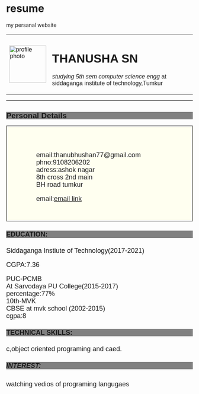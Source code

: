 # resume
<html>
<head>
<tittle> my persanal website </tittle>

</head>

<boby style="background-color:lightgray">
<table cellspacing="20">
<tr>
<td>
<img src="Desktop/pictures/myphoto.png" alt="profile photo" height="100" width="100">
</td>
<td>
</div>
<h1> THANUSHA SN </h1>
<p><em>studying 5th sem computer science engg</em> at siddaganga institute of technology,Tumkur</p>
</td>
</tr>
</table>
<hr>
<style>
div{
border:1px solid black;
background-color:ivory;
padding-top:50px;
padding-right:30px;
padding-bottom:50px;
padding-left:80px}
</style>
<h2 style="background-color:gray">Personal Details</h2>
<div><font size="4"><persanal details</font>
<p> email:thanubhushan77@gmail.com<br>phno:9108206202<br>adress:ashok nagar<br> 8th cross 2nd main<br>BH road tumkur</p>
email:<a href="mailto:thanubhushan77@gmail.com">email link</a></h3></div>
<h4 style="background-color:gray">EDUCATION:</h4>
<p> Siddaganga Instiute of Technology(2017-2021)<br></p>
<p>CGPA:7.36</P>
<p> PUC-PCMB<br> At Sarvodaya PU College(2015-2017)<br>
percentage:77%
<br>10th-MVK <br>CBSE at mvk school (2002-2015)<br>
cgpa:8<br></p>
<h4 style="background-color:gray"> TECHNICAL SKILLS:</h4>
<p> c,object oriented programing and caed.</p>
<h5 style="background-color:gray"> INTEREST:</h5>
<p> watching vedios of programing langugaes</p>
<style>/*stylesheet 2: */
boby{
font-family:Arial;
background-color:#d14836;
line-height:20px;
}
.container{
xmin-width:900px;
}
.wrapper{
position:relative;
overflow:auto;
}
#top{
color:#ffffff;
padding:15px;
font-size:30px;
line-height:26px;
}
#top h1{
margin:0;
line-height:50px;
}
#menubar{
width:190px;
float:right;
}
#main{
padding:10px;
background-color:#ffffff;
font:80%verdana;
}
#main h1,#main h2{
color:#d14836;
}
#sidebar{
background-color:#F6DAD7;
color:#d14836;
padding:10px;
}
#bottom{
text-align:center;
padding:10px;
font-size:70%;
color:#ffffff;
}
#menulist{
padding:0;
font:16px verdana;
}
.menitem{:nth-child(2){
background-color:white;
color:#d14836;
font-weight:bold;
}
.menuitem:hover{
background-color:#999999;
}
a{
color:#d14836;
text-decoration:none;
}
a:hover{
text-decoration:underline;
}
</style>
</html>
